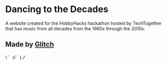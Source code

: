 Dancing to the Decades
=================
A website created for the HobbyHacks hackathon hosted by TechTogether that has music from all decades from the 1960s through the 2010s. 

Made by [Glitch](https://glitch.com/)
-------------------

\ ゜o゜)ノ
